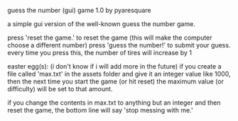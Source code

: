 guess the number (gui) game 1.0
by pyaresquare

a simple gui version of the well-known guess the number
game. 

press 'reset the game.' to reset the game (this will make the computer choose a different number)
press 'guess the number!' to submit your guess. every time you press this, the number of tires will increase by 1

easter egg(s):
(i don't know if i will add more in the future)
if you create a file called 'max.txt' in the assets folder and give it an integer value like 1000, then 
the next time you start the game (or hit reset) the maximum value (or difficulty) will be set to that
amount. 

if you change the contents in max.txt to anything but an integer and then reset the game, the bottom line
will say 'stop messing with me.'
